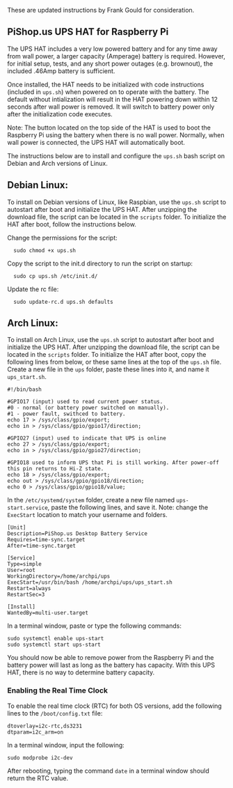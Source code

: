 These are updated instructions by Frank Gould for consideration.

## PiShop.us UPS HAT for Raspberry Pi

The UPS HAT includes a very low powered battery and for any time away from wall power, a larger capacity (Amperage) battery is required. However, for initial setup, tests, and any short power outages (e.g. brownout), the included .46Amp battery is sufficient. 

Once installed, the HAT needs to be initialized with code instructions (included in `ups.sh`) when powered on to operate with the battery. The default without intialization will result in the HAT powering down within 12 seconds after wall power is removed. It will switch to battery power only after the initialization code executes.

Note: The button located on the top side of the HAT is used to boot the Raspberry Pi using the battery when there is no wall power. Normally, when wall power is connected, the UPS HAT will automatically boot.

The instructions below are to install and configure the `ups.sh` bash script on Debian and Arch versions of Linux.

## Debian Linux: 
To install on Debian versions of Linux, like Raspbian, use the `ups.sh` script to autostart after boot and initialize the UPS HAT. After unzipping the download file, the script can be located in the `scripts` folder. To initialize the HAT after boot, follow the instructions below.

Change the permissions for the script:
```
  sudo chmod +x ups.sh
```

Copy the script to the init.d directory to run the script on startup:
```
  sudo cp ups.sh /etc/init.d/
```

Update the rc file:
```
  sudo update-rc.d ups.sh defaults
```

## Arch Linux: 
To install on Arch Linux, use the `ups.sh` script to autostart after boot and initialize the UPS HAT. After unzipping the download file, the script can be located in the `scripts` folder. To initialize the HAT after boot, copy the following lines from below, or these same lines at the top of the `ups.sh` file. Create a new file in the `ups` folder, paste these lines into it, and name it `ups_start.sh`.
```
#!/bin/bash

#GPIO17 (input) used to read current power status. 
#0 - normal (or battery power switched on manually). 
#1 - power fault, swithced to battery. 
echo 17 > /sys/class/gpio/export;
echo in > /sys/class/gpio/gpio17/direction;

#GPIO27 (input) used to indicate that UPS is online
echo 27 > /sys/class/gpio/export;
echo in > /sys/class/gpio/gpio27/direction;

#GPIO18 used to inform UPS that Pi is still working. After power-off this pin returns to Hi-Z state. 
echo 18 > /sys/class/gpio/export;
echo out > /sys/class/gpio/gpio18/direction;
echo 0 > /sys/class/gpio/gpio18/value;
```
In the `/etc/systemd/system` folder, create a new file named `ups-start.service`, paste the following lines, and save it. Note: change the `ExecStart` location to match your username and folders.
```
[Unit]
Description=PiShop.us Desktop Battery Service
Requires=time-sync.target
After=time-sync.target

[Service]
Type=simple
User=root
WorkingDirectory=/home/archpi/ups
ExecStart=/usr/bin/bash /home/archpi/ups/ups_start.sh
Restart=always
RestartSec=3

[Install]
WantedBy=multi-user.target
```
In a terminal window, paste or type the following commands:
```
sudo systemctl enable ups-start
sudo systemctl start ups-start
```
You should now be able to remove power from the Raspberry Pi and the battery power will last as long as the battery has capacity. With this UPS HAT, there is no way to determine battery capacity. 

### Enabling the Real Time Clock
To enable the real time clock (RTC) for both OS versions, add the following lines to the `/boot/config.txt` file:
```
dtoverlay=i2c-rtc,ds3231
dtparam=i2c_arm=on 
```
In a terminal window, input the following:
```
sudo modprobe i2c-dev
```
After rebooting, typing the command `date` in a terminal window should return the RTC value.
